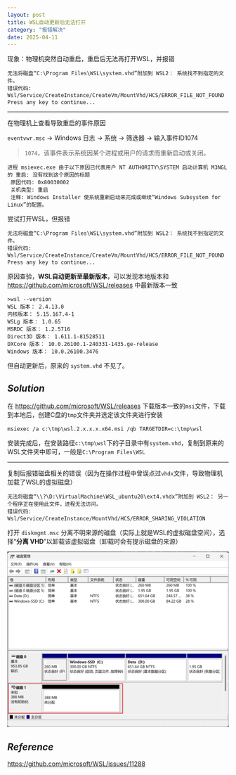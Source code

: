 ```yaml
---
layout: post
title: WSL自动更新后无法打开
category: "报错解决"
date: 2025-04-11
---
```



现象：物理机突然自动重启，重启后无法再打开WSL，并报错

````
无法将磁盘“C:\Program Files\WSL\system.vhd”附加到 WSL2： 系统找不到指定的文件。
错误代码: Wsl/Service/CreateInstance/CreateVm/MountVhd/HCS/ERROR_FILE_NOT_FOUND
Press any key to continue...
````

---

在物理机上查看导致重启的事件原因

`eventvwr.msc` -> Windows 日志 -> 系统 -> 筛选器 -> 输入事件ID1074

>  `1074`，该事件表示系统因某个进程或用户的请求而重新启动或关闭。

````
进程 msiexec.exe 由于以下原因已代表用户 NT AUTHORITY\SYSTEM 启动计算机 M3NGL 的 重启: 没有找到这个原因的标题
 原因代码: 0x80030002
 关机类型: 重启
 注释: Windows Installer 使系统重新启动来完成或继续“Windows Subsystem for Linux”的配置。
````

尝试打开WSL，但报错

````
无法将磁盘“C:\Program Files\WSL\system.vhd”附加到 WSL2： 系统找不到指定的文件。
错误代码: Wsl/Service/CreateInstance/CreateVm/MountVhd/HCS/ERROR_FILE_NOT_FOUND
Press any key to continue...
````

原因查验，**WSL自动更新至最新版本**，可以发现本地版本和 https://github.com/microsoft/WSL/releases 中最新版本一致

````
>wsl --version
WSL 版本： 2.4.13.0
内核版本： 5.15.167.4-1
WSLg 版本： 1.0.65
MSRDC 版本： 1.2.5716
Direct3D 版本： 1.611.1-81528511
DXCore 版本： 10.0.26100.1-240331-1435.ge-release
Windows 版本： 10.0.26100.3476
````

但自动更新后，原来的 `system.vhd` 不见了。

## $Solution$​

在 https://github.com/microsoft/WSL/releases 下载版本一致的`msi`文件，下载到本地后，创建C盘的`tmp`文件夹并选定该文件夹进行安装

````
msiexec /a c:\tmp\wsl.2.x.x.x.x64.msi /qb TARGETDIR=c:\tmp\wsl
````

安装完成后，在安装路径`c:\tmp\wsl`下的子目录中有`system.vhd`，复制到原来的WSL文件夹中即可，一般是`C:\Program Files\WSL`

---

复制后报错磁盘相关的错误（因为在操作过程中曾误点过`vhdx`文件，导致物理机加载了WSL的虚拟磁盘）

````
无法将磁盘“\\?\D:\VirtualMachine\WSL_ubuntu20\ext4.vhdx”附加到 WSL2： 另一个程序正在使用此文件，进程无法访问。
错误代码: Wsl/Service/CreateInstance/MountVhd/HCS/ERROR_SHARING_VIOLATION
````

打开 `diskmgmt.msc` 分离不明来源的磁盘（实际上就是WSL的虚拟磁盘空间），选择“**分离 VHD**”以卸载该虚拟磁盘（卸载时会有提示磁盘的来源）

![image-20250411174231545](/pic/image-20250411174231545.png)

##  $Reference$

https://github.com/microsoft/WSL/issues/11288
